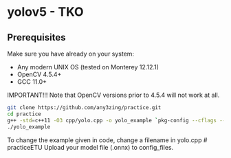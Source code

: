 # yolov5 - TKO 

## Prerequisites

Make sure you have already on your system:

- Any modern UNIX OS (tested on Monterey 12.12.1)
- OpenCV 4.5.4+
- GCC 11.0+ 

IMPORTANT!!! Note that OpenCV versions prior to 4.5.4 will not work at all.


```bash
git clone https://github.com/any3zing/practice.git
cd practice
g++ -std=c++11 -O3 cpp/yolo.cpp -o yolo_example `pkg-config --cflags --libs opencv4`
./yolo_example
```

To change the example given in code, change a filename in yolo.cpp # practiceETU
Upload your model file (.onnx) to config_files.
